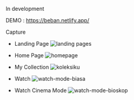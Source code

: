 In development


DEMO : https://beban.netlify.app/



Capture


- Landing Page
![landing pages](https://user-images.githubusercontent.com/87264553/144381265-63d97b32-9524-486b-8bfa-1f92fedb6e79.png)



- Home Page
![homepage](https://user-images.githubusercontent.com/87264553/144381858-e131e5c6-3299-4100-8931-8c499b671d78.jpg)


- My Collection
![koleksiku](https://user-images.githubusercontent.com/87264553/144382074-636095ab-77fe-43cc-b588-34c198cb1071.jpg)

- Watch
![watch-mode-biasa](https://user-images.githubusercontent.com/87264553/144382192-dfc6f8d0-dfe4-4427-a993-e5f8bbd33f92.jpg)

- Watch Cinema Mode
![watch-mode-bioskop](https://user-images.githubusercontent.com/87264553/144382271-a878eedc-529d-4be4-9426-182e1da14097.jpg)
